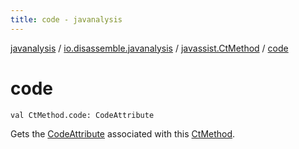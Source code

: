 ```yaml
---
title: code - javanalysis
---
```


[javanalysis](../../index.html) / [io.disassemble.javanalysis](../index.html) / [javassist.CtMethod](index.html) / [code](./code.html)

# code

`val CtMethod.code: CodeAttribute`

Gets the [CodeAttribute](#) associated with this [CtMethod](#).

